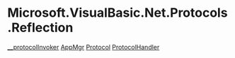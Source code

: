 ﻿
# Microsoft.VisualBasic.Net.Protocols.Reflection

[__protocolInvoker](T-Microsoft.VisualBasic.Net.Protocols.Reflection.__protocolInvoker.md)
[AppMgr](T-Microsoft.VisualBasic.Net.Protocols.Reflection.AppMgr.md)
[Protocol](T-Microsoft.VisualBasic.Net.Protocols.Reflection.Protocol.md)
[ProtocolHandler](T-Microsoft.VisualBasic.Net.Protocols.Reflection.ProtocolHandler.md)

